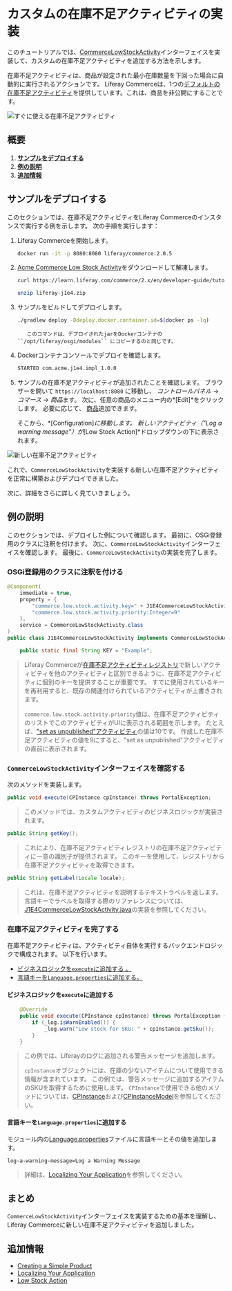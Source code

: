 # カスタムの在庫不足アクティビティの実装

このチュートリアルでは、[CommerceLowStockActivity](https://github.com/liferay/com-liferay-commerce/blob/2.0.5/commerce-api/src/main/java/com/liferay/commerce/stock/activity/CommerceLowStockActivity.java)インターフェイスを実装して、カスタムの在庫不足アクティビティを追加する方法を示します。

在庫不足アクティビティは、商品が設定された最小在庫数量を下回った場合に自動的に実行されるアクションです。 Liferay Commerceは、1つの[デフォルトの在庫不足アクティビティ](https://github.com/liferay/com-liferay-commerce/blob/2.0.5/commerce-service/src/main/java/com/liferay/commerce/internal/stock/activity/CommerceLowStockActivityImpl.java)を提供しています。これは、商品を非公開にすることです。

![すぐに使える在庫不足アクティビティ](./implementing-a-custom-low-stock-activity/images/01.png "すぐに使える在庫不足アクティビティ")

## 概要

1.  [**サンプルをデプロイする**](#deploy-an-example)
2.  [**例の説明**](#walk-through-the-example)
3.  [**追加情報**](#additional-information)

## サンプルをデプロイする

このセクションでは、在庫不足アクティビティをLiferay Commerceのインスタンスで実行する例を示します。 次の手順を実行します：

1.  Liferay Commerceを開始します。

    ``` bash
    docker run -it -p 8080:8080 liferay/commerce:2.0.5
    ```

2.  [Acme Commerce Low Stock Activity](./liferay-j1e4.zip)をダウンロードして解凍します。

    ``` bash
    curl https://learn.liferay.com/commerce/2.x/en/developer-guide/tutorials/liferay-j1e4.zip -O
    ```

    ``` bash
    unzip liferay-j1e4.zip
    ```

3.  サンプルをビルドしてデプロイします。

    ``` bash
    ./gradlew deploy -Ddeploy.docker.container.id=$(docker ps -lq)
    ```

    ``` note::
       このコマンドは、デプロイされたjarをDockerコンテナの``/opt/liferay/osgi/modules`` にコピーするのと同じです。
    ```

4.  Dockerコンテナコンソールでデプロイを確認します。

    ``` bash
    STARTED com.acme.j1e4.impl_1.0.0
    ```

5.  サンプルの在庫不足アクティビティが追加されたことを確認します。 ブラウザーを開いて `https://localhost:8080` に移動し、 *コントロールパネル* → *コマース* → *商品*ます。 次に、任意の商品のメニュー内の*[Edit]*をクリックします。 必要に応じて、 [商品](../../managing-a-catalog/creating-and-managing-products/product-types/creating-a-simple-product.md)追加できます。

    そこから、*[Configuration]*に移動します。 新しいアクティビティ（"Log a warning message"）が*[Low Stock Action]*ドロップダウンの下に表示されます。

![新しい在庫不足アクティビティ](./implementing-a-custom-low-stock-activity/images/02.png "新しい在庫不足アクティビティ")

これで、`CommerceLowStockActivity`を実装する新しい在庫不足アクティビティを正常に構築およびデプロイできました。

次に、詳細をさらに詳しく見ていきましょう。

## 例の説明

このセクションでは、デプロイした例について確認します。 最初に、OSGi登録用のクラスに注釈を付けます。 次に、`CommerceLowStockActivity`インターフェイスを確認します。 最後に、`CommerceLowStockActivity`の実装を完了します。

### OSGi登録用のクラスに注釈を付ける

``` java
@Component(
    immediate = true,
    property = {
        "commerce.low.stock.activity.key=" + J1E4CommerceLowStockActivity.KEY,
        "commerce.low.stock.activity.priority:Integer=9"
    },
    service = CommerceLowStockActivity.class
)
public class J1E4CommerceLowStockActivity implements CommerceLowStockActivity {

    public static final String KEY = "Example";
```

> Liferay Commerceが[在庫不足アクティビティレジストリ](https://github.com/liferay/com-liferay-commerce/blob/2.0.5/commerce-service/src/main/java/com/liferay/commerce/internal/stock/activity/CommerceLowStockActivityRegistryImpl.java)で新しいアクティビティを他のアクティビティと区別できるように、在庫不足アクティビティに個別のキーを提供することが重要です。 すでに使用されているキーを再利用すると、既存の関連付けられているアクティビティが上書きされます。
> 
> `commerce.low.stock.activity.priority`値は、在庫不足アクティビティのリストでこのアクティビティがUIに表示される範囲を示します。 たとえば、["set as unpublished"アクティビティ](https://github.com/liferay/com-liferay-commerce/blob/2.0.5/commerce-service/src/main/java/com/liferay/commerce/internal/stock/activity/CommerceLowStockActivityImpl.java)の値は10です。 作成した在庫不足アクティビティの値を9にすると、"set as unpublished"アクティビティの直前に表示されます。

### `CommerceLowStockActivity`インターフェイスを確認する

次のメソッドを実装します。

``` java
public void execute(CPInstance cpInstance) throws PortalException;
```

> このメソッドでは、カスタムアクティビティのビジネスロジックが実装されます。

``` java
public String getKey();
```

> これにより、在庫不足アクティビティレジストリの在庫不足アクティビティに一意の識別子が提供されます。 このキーを使用して、レジストリから在庫不足アクティビティを取得できます。

``` java
public String getLabel(Locale locale);
```

> これは、在庫不足アクティビティを説明するテキストラベルを返します。 言語キーでラベルを取得する際のリファレンスについては、[J1E4CommerceLowStockActivity.java](https://github.com/liferay/liferay-learn/blob/master/docs/commerce/2.x/en/developer-guide/tutorials/implementing-a-custom-low-stock-activity/liferay-j1e4.zip/j1e4-impl/src/main/java/com/acme/j1e4/internal/commerce/stock/activity/J1E4CommerceLowStockActivity.java)の実装を参照してください。

### 在庫不足アクティビティを完了する

在庫不足アクティビティは、アクティビティ自体を実行するバックエンドロジックで構成されます。 以下を行います。

  - [ビジネスロジックを`execute`に追加する 。](#add-business-logic-to-execute)
  - [言語キーを`Language.properties`に追加する。](#add-the-language-key-to-languageproperties)

#### ビジネスロジックを`execute`に追加する

``` java
    @Override
    public void execute(CPInstance cpInstance) throws PortalException {
        if (_log.isWarnEnabled()) {
            _log.warn("Low stock for SKU: " + cpInstance.getSku());
        }
    }
```

> この例では、Liferayのログに追加される警告メッセージを追加します。
> 
> `cpInstance`オブジェクトには、在庫の少ないアイテムについて使用できる情報が含まれています。 この例では、警告メッセージに追加するアイテムのSKUを取得するために使用します。 `CPInstance`で使用できる他のメソッドについては、[CPInstance](https://github.com/liferay/com-liferay-commerce/blob/2.0.5/commerce-product-api/src/main/java/com/liferay/commerce/product/model/CPInstance.java)および[CPInstanceModel](https://github.com/liferay/com-liferay-commerce/blob/2.0.5/commerce-product-api/src/main/java/com/liferay/commerce/product/model/CPInstanceModel.java)を参照してください。

#### 言語キーを`Language.properties`に追加する

モジュール内の[Language.properties](https://github.com/liferay/liferay-learn/blob/master/docs/commerce/2.x/en/developer-guide/tutorials/implementing-a-custom-low-stock-activity/liferay-j1e4.zip/j1e4-impl/src/main/resources/content/Language.properties)ファイルに言語キーとその値を追加します。

    log-a-warning-message=Log a Warning Message

> 詳細は、[Localizing Your Application](https://help.liferay.com/hc/en-us/articles/360018168251-Localizing-Your-Application)を参照してください。

## まとめ

`CommerceLowStockActivity`インターフェイスを実装するための基本を理解し、Liferay Commerceに新しい在庫不足アクティビティを追加しました。

## 追加情報

  - [Creating a Simple Product](../../managing-a-catalog/creating-and-managing-products/product-types/creating-a-simple-product.md)
  - [Localizing Your Application](https://help.liferay.com/hc/en-us/articles/360018168251-Localizing-Your-Application)
  - [Low Stock Action](../../managing-a-catalog/managing-inventory/low-stock-action.md)
